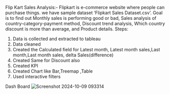 Flip Kart Sales Analysis:-
Flipkart is e-commerce website where people can purchase things. we have sample dataset ‘Flipkart Sales Dataset.csv’. Goal is to find out Monthly sales is performing good or bad, Sales analysis of country-category-payment method, Discount trend analysis, Which country discount is more than average, and Product details.
Steps: 
1. Data is collected and extracted to tableau
2. Data cleaned
3. Created the Calculated field for Latest month, Latest month sales,Last month,Last month sales, delta Sales(difference)
4. Created Same for Discount also
5. Created KPI
6. Created Chart like Bar,Treemap ,Table
7. Used interactive filters

Dash Board
![Screenshot 2024-10-09 093314](https://github.com/user-attachments/assets/0354716b-1b77-4769-932e-c7ada392f408)
